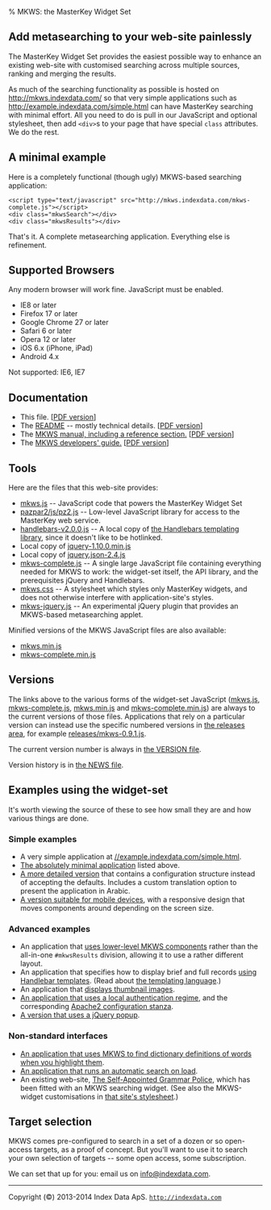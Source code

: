 % MKWS: the MasterKey Widget Set
<!---% Mike Taylor
% June 2014-->


Add metasearching to your web-site painlessly
---------------------------------------------

The MasterKey Widget Set provides the easiest possible way to enhance
an existing web-site with customised searching across multiple
sources, ranking and merging the results.

As much of the searching functionality as possible is hosted on
<http://mkws.indexdata.com/> so that very simple applications such as
<http://example.indexdata.com/simple.html> can have MasterKey
searching with minimal effort.  All you need to do is pull in our
JavaScript and optional stylesheet, then add `<div>`s to your page
that have special `class` attributes. We do the rest.

A minimal example
-----------------

Here is a completely functional (though ugly) MKWS-based
searching application:

	<script type="text/javascript" src="http://mkws.indexdata.com/mkws-complete.js"></script>
	<div class="mkwsSearch"></div>
	<div class="mkwsResults"></div>

That's it. A complete metasearching application. Everything
else is refinement.

Supported Browsers
------------------

Any modern browser will work fine. JavaScript must be enabled.

* IE8 or later
* Firefox 17 or later
* Google Chrome 27 or later
* Safari 6 or later
* Opera  12 or later
* iOS 6.x (iPhone, iPad)
* Android 4.x

Not supported: IE6, IE7

Documentation
-------------

* This file.
  [<a href="index.pdf">PDF version</a>]
* The <a href="README.html">README</a> -- mostly technical details.
  [<a href="README.pdf">PDF version</a>]
* The <a href="mkws-manual.html">MKWS manual, including a reference section.</a>
  [<a href="mkws-manual.pdf">PDF version</a>]
* The <a href="mkws-developer.html">MKWS developers' guide.</a>
  [<a href="mkws-developer.pdf">PDF version</a>]

Tools
-----

Here are the files that this web-site provides:

* <a href="mkws.js">mkws.js</a> --
  JavaScript code that powers the MasterKey Widget Set
* <a href="pazpar2/js/pz2.js">pazpar2/js/pz2.js</a> --
  Low-level JavaScript library for access to the MasterKey web
  service.
* <a href="handlebars-v2.0.0.js">handlebars-v2.0.0.js</a> --
  A local copy of
  <a href="http://handlebarsjs.com/">the Handlebars templating library</a>,
  since it doesn't like to be hotlinked.
* Local copy of <a href="jquery-1.10.0.min.js">jquery-1.10.0.min.js</a>
* Local copy of <a href="jquery.json-2.4.js">jquery.json-2.4.js</a>
* <a href="mkws-complete.js">mkws-complete.js</a> --
  A single large JavaScript file containing everything needed for
  MKWS to work: the widget-set itself, the API library, and
  the prerequisites jQuery and Handlebars.
* <a href="mkws.css">mkws.css</a> --
  A stylesheet which styles only MasterKey widgets, and does not
  otherwise interfere with application-site's styles.
* <a href="mkws-jquery.js">mkws-jquery.js</a> --
  An experimental jQuery plugin that provides an MKWS-based
  metasearching applet.

Minified versions of the MKWS JavaScript files are also available:

* <a href="mkws.min.js">mkws.min.js</a>
* <a href="mkws-complete.min.js">mkws-complete.min.js</a>

Versions
--------

The links above to the various forms of the widget-set JavaScript
(<a href="mkws.js">mkws.js</a>,
<a href="mkws-complete.js">mkws-complete.js</a>,
<a href="mkws.min.js">mkws.min.js</a>
and
<a href="mkws-complete.min.js">mkws-complete.min.js</a>)
are always to the current versions of those
files. Applications that rely on a particular version can
instead use the specific numbered versions in
<a href="releases/">the releases area</a>,
for example
<a href="releases/mkws-0.9.1.js">releases/mkws-0.9.1.js</a>.

The current version number is always in
<a href="VERSION">the VERSION file</a>.

Version history is in
<a href="NEWS">the NEWS file</a>.

Examples using the widget-set
-----------------------------

It's worth viewing the source of these to see how small they
are and how various things are done.

### Simple examples

* A very simple application at
  <a href="//example.indexdata.com/simple.html"
       >//example.indexdata.com/simple.html</a>.
* <a href="//example.indexdata.com/minimal.html"
       >The absolutely minimal application</a>
  listed above.
* <a href="//example.indexdata.com/language.html"
       >A more detailed version</a>
  that contains a configuration structure instead of accepting the
  defaults. Includes a custom translation option to present the
  application in Arabic.
* <a href="//example.indexdata.com/mobile.html"
       >A version suitable for mobile devices</a>,
  with a responsive design that moves components around depending on
  the screen size.

### Advanced examples

* An application that
  <a href="//example.indexdata.com/lowlevel.html"
       >uses lower-level MKWS components</a>
  rather than the all-in-one `#mkwsResults` division,
  allowing it to use a rather different layout.
* An application that specifies how to display brief and full records
  <a href="//example.indexdata.com/templates.html"
       >using Handlebar templates</a>.
  (Read about
  <a href="http://handlebarsjs.com/"
       >the templating language</a>.)
* An application that
  <a href="http://example.indexdata.com/images.html?q=portrait"
       >displays thumbnail images</a>.
* <a href="//example.indexdata.com/localauth.html"
       >An application that uses a local authentication regime</a>,
  and the corresponding
  <a href="//example.indexdata.com/apache-config.txt"
       >Apache2 configuration stanza</a>.
* <a href="//example.indexdata.com/popup.html"
       >A version that uses a jQuery popup</a>.

### Non-standard interfaces

* <a href="//example.indexdata.com/dict.html"
       >An application that uses MKWS to find dictionary
  definitions of words when you highlight them</a>.
* <a href="//example.indexdata.com/auto.html"
       >An application that runs an automatic search on load</a>.
* An existing web-site,
  <a href="http://sagp.miketaylor.org.uk/"
       >The Self-Appointed Grammar Police</a>,
  which has been fitted with an MKWS searching widget.
  (See also the MKWS-widget customisations in
  <a href="http://sagp.miketaylor.org.uk/style.css"
       >that site's stylesheet</a>.)
<!---
* Another existing web-site,
  <a href="http://zthes.z3950.org/"
       >The Zthes specifications</a>,
  which has been fitted with a popup MKWS search-box.
-->

Target selection
----------------

MKWS comes pre-configured to search in a set of a dozen or so
open-access targets, as a proof of concept. But you'll want
to use it to search your own selection of targets -- some open
access, some subscription.

We can set that up for you: email us on
<a href="mailto:info@indexdata.com"
               >info@indexdata.com</a>.

- - -

Copyright (&copy;) 2013-2014 Index Data ApS.
<a href="http://indexdata.com">`http://indexdata.com`</a>
